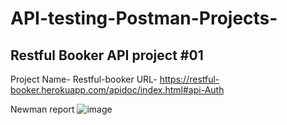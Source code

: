 # API-testing-Postman-Projects-

## Restful Booker API project #01
Project Name- Restful-booker
URL- https://restful-booker.herokuapp.com/apidoc/index.html#api-Auth

Newman report ![image](https://github.com/SaurabhNkale/API-testing-Postman-Projects-/assets/157024138/fc15e293-f72f-40a7-8ad0-a088d2a632ce)
